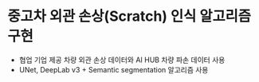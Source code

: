 # 중고차 외관 손상(Scratch) 인식 알고리즘 구현

- 협업 기업 제공 차량 외관 손상 데이터와 AI HUB 차량 파손 데이터 사용 
- UNet, DeepLab v3 + Semantic segmentation 알고리즘 사용
